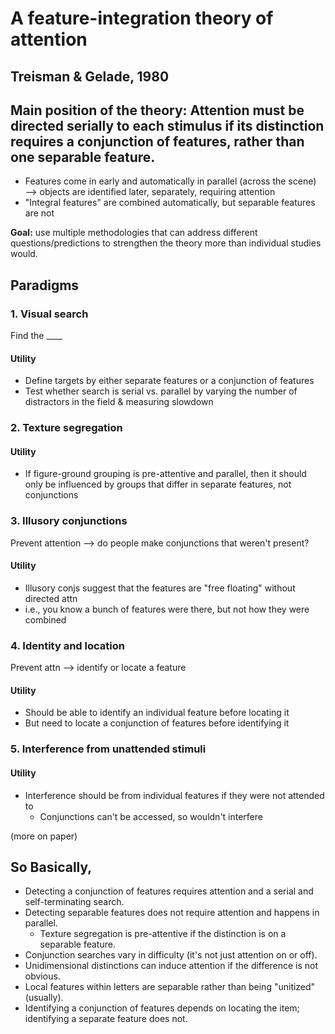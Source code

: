 # A feature-integration theory of attention

## Treisman & Gelade, 1980

## Main position of the theory: Attention must be directed serially to each stimulus if its distinction requires a conjunction of features, rather than one separable feature.

* Features come in early and automatically in parallel (across the scene) —> objects
  are identified later, separately, requiring attention
* "Integral features" are combined automatically, but separable features are not

**Goal:** use multiple methodologies that can address different questions/predictions
to strengthen the theory more than individual studies would.

## Paradigms

### 1. Visual search

Find the \_\_\_\_

#### Utility

* Define targets by either separate features or a conjunction of features
* Test whether search is serial vs. parallel by varying the number of distractors
  in the field & measuring slowdown

### 2. Texture segregation

#### Utility

* If figure-ground grouping is pre-attentive and parallel, then it should only
  be influenced by groups that differ in separate features, not conjunctions

### 3. Illusory conjunctions

Prevent attention —> do people make conjunctions that weren't present?

#### Utility

* Illusory conjs suggest that the features are "free floating" without directed attn
* i.e., you know a bunch of features were there, but not how they were combined

### 4. Identity and location

Prevent attn —> identify or locate a feature

#### Utility

* Should be able to identify an individual feature before locating it
* But need to locate a conjunction of features before identifying it

### 5. Interference from unattended stimuli

#### Utility

* Interference should be from individual features if they were not attended to
    * Conjunctions can't be accessed, so wouldn't interfere

(more on paper)

## So Basically,

* Detecting a conjunction of features requires attention and a serial and self-terminating search.
* Detecting separable features does not require attention and happens in parallel.
    * Texture segregation is pre-attentive if the distinction is on a separable feature.
* Conjunction searches vary in difficulty (it's not just attention on or off).
* Unidimensional distinctions can induce attention if the difference is not obvious.
* Local features within letters are separable rather than being "unitized" (usually).
* Identifying a conjunction of features depends on locating the item; identifying
    a separate feature does not.
